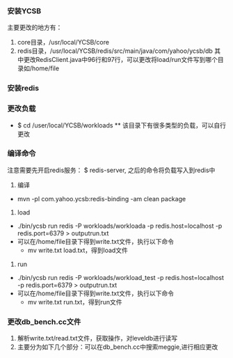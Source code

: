 ### 安装YCSB

主要更改的地方有：

1. core目录，/usr/local/YCSB/core
2. redis目录，/usr/local/YCSB/redis/src/main/java/com/yahoo/ycsb/db 其中更改RedisClient.java中96行和97行，可以更改将load/run文件写到哪个目录如/home/file

### 安装redis

### 更改负载

- $ cd /user/local/YCSB/workloads ** 该目录下有很多类型的负载，可以自行更改

### 编译命令

注意需要先开启redis服务： $ redis-server, 之后的命令将负载写入到redis中

1. 编译

- mvn -pl com.yahoo.ycsb:redis-binding -am clean package

1. load

- ./bin/ycsb run redis -P workloads/workloada -p redis.host=localhost -p redis.port=6379 > outputrun.txt
- 可以在/home/file目录下得到write.txt文件，执行以下命令
  - mv write.txt load.txt，得到load文件

1. run

- ./bin/ycsb run redis -P workloads/workload_test -p redis.host=localhost -p redis.port=6379 > outputrun.txt
- 可以在/home/file目录下得到write.txt文件，执行以下命令
  - mv write.txt run.txt，得到run文件

### 更改db_bench.cc文件

1. 解析write.txt/read.txt文件，获取操作，对leveldb进行读写
2. 主要分为如下几个部分：可以在db_bench.cc中搜索meggie,进行相应更改
